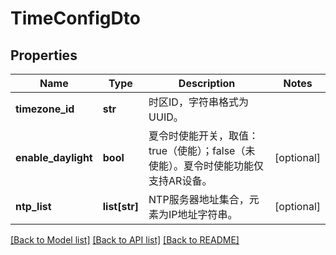 # TimeConfigDto

## Properties
Name | Type | Description | Notes
------------ | ------------- | ------------- | -------------
**timezone_id** | **str** | 时区ID，字符串格式为UUID。 | 
**enable_daylight** | **bool** | 夏令时使能开关，取值：true（使能）；false（未使能）。夏令时使能功能仅支持AR设备。 | [optional] 
**ntp_list** | **list[str]** | NTP服务器地址集合，元素为IP地址字符串。 | [optional] 

[[Back to Model list]](../README.md#documentation-for-models) [[Back to API list]](../README.md#documentation-for-api-endpoints) [[Back to README]](../README.md)


